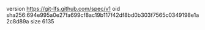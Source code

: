 version https://git-lfs.github.com/spec/v1
oid sha256:694e995a0e27fa699cf8ac19b117f42df8bd0b303f7565c0349198e1a2c8d89a
size 6135

